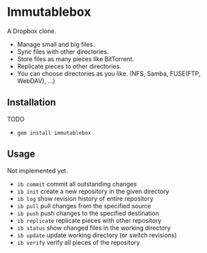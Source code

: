 Immutablebox
============

A Dropbox clone.

* Manage small and big files.
* Sync files with other directories.
* Store files as many pieces like BitTorrent.
* Replicate pieces to other directories.
* You can choose directories as you like. (NFS, Samba, FUSE(FTP, WebDAV), ...)

Installation
------------

TODO

* `gem install immutablebox`

Usage
-----

Not implemented yet.

* `ib commit` commit all outstanding changes
* `ib init` create a new repository in the given directory
* `ib log` show revision history of entire repository
* `ib pull` pull changes from the specified source
* `ib push` push changes to the specified destination
* `ib replicate` replicate pieces with other repository
* `ib status` show changed files in the working directory
* `ib update` update working directory (or switch revisions)
* `ib verify` verify all pieces of the repository
